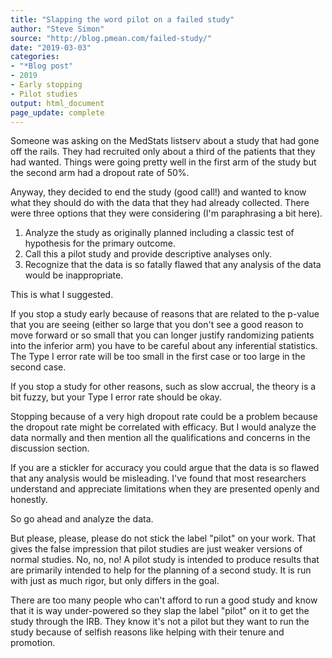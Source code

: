 ```yaml
---
title: "Slapping the word pilot on a failed study"
author: "Steve Simon"
source: "http://blog.pmean.com/failed-study/"
date: "2019-03-03"
categories:
- "*Blog post"
- 2019
- Early stopping
- Pilot studies
output: html_document
page_update: complete
---
```


Someone was asking on the MedStats listserv about a study that had gone off the rails. They had recruited only about a third of the patients that they had wanted. Things were going pretty well in the first arm of the study but the second arm had a dropout rate of 50%.

Anyway, they decided to end the study (good call!) and wanted to know what they should do with the data that they had already collected. There were three options that they were considering (I'm paraphrasing a bit here).

1.  Analyze the study as originally planned including a classic test of hypothesis for the primary outcome.
2.  Call this a pilot study and provide descriptive analyses only.
3.  Recognize that the data is so fatally flawed that any analysis of the data would be inappropriate.

This is what I suggested.

<!---More--->

If you stop a study early because of reasons that are related to the p-value that you are seeing (either so large that you don't see a good reason to move forward or so small that you can longer justify randomizing patients into the inferior arm) you have to be careful about any inferential statistics. The Type I error rate will be too small in the first case or too large in the second case.

If you stop a study for other reasons,  such as slow accrual, the theory is a bit fuzzy, but your Type I error rate should be okay.

Stopping because of a very high dropout rate could be a problem because the dropout rate might be correlated with efficacy. But I would analyze the data normally and then mention all the qualifications and concerns in the discussion section.

If you are a stickler for accuracy you could argue that the data is so flawed that any analysis would be misleading. I've found that most researchers understand and appreciate limitations when they are presented openly and honestly.

So go ahead and analyze the data.

But please, please, please do not stick the label "pilot" on your work. That gives the false impression that pilot studies are just weaker versions of normal studies. No, no, no! A pilot study is intended to produce results that are primarily intended to help for the planning of a second study. It is run with just as much rigor, but only differs in
the goal.

There are too many people who can't afford to run a good study and know that it is way under-powered so they slap the label "pilot" on it to get the study through the IRB. They know it's not a pilot but they want to run the study because of selfish reasons like helping with their tenure and promotion.
